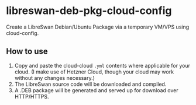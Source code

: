 # libreswan-deb-pkg-cloud-config
Create a LibreSwan Debian/Ubuntu Package via a temporary VM/VPS using cloud-config.

## How to use
1. Copy and paste the cloud-cloud `.yml` contents where applicable for your cloud.  (I make use of Hetzner Cloud, though your cloud may work without any changes necessary.)
2. The LibreSwan source code will be downloaded and compiled.
3. A .DEB package will be generated and served up for download over HTTP/HTTPS.
